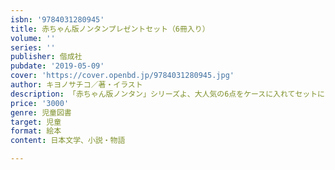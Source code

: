 ```yaml
---
isbn: '9784031280945'
title: 赤ちゃん版ノンタンプレゼントセット（6冊入り）
volume: ''
series: ''
publisher: 偕成社
pubdate: '2019-05-09'
cover: 'https://cover.openbd.jp/9784031280945.jpg'
author: キヨノサチコ／著・イラスト
description: 「赤ちゃん版ノンタン」シリーズよ、大人気の6点をケースに入れてセットにしました。出産祝いなどにおすすめです！
price: '3000'
genre: 児童図書
target: 児童
format: 絵本
content: 日本文学、小説・物語

---
```

